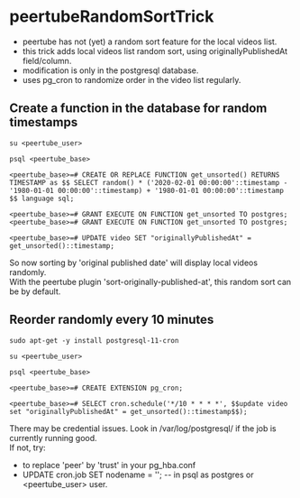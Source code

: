 # peertubeRandomSortTrick
- peertube has not (yet) a random sort feature for the local videos list.
- this trick adds local videos list random sort, using originallyPublishedAt field/column.
- modification is only in the postgresql database.
- uses pg_cron to randomize order in the video list regularly.

## Create a function in the database for random timestamps

```
su <peertube_user>

psql <peertube_base>

<peertube_base>=# CREATE OR REPLACE FUNCTION get_unsorted() RETURNS TIMESTAMP as $$ SELECT random() * ('2020-02-01 00:00:00'::timestamp - '1980-01-01 00:00:00'::timestamp) + '1980-01-01 00:00:00'::timestamp $$ language sql; 

<peertube_base>=# GRANT EXECUTE ON FUNCTION get_unsorted TO postgres;
<peertube_base>=# GRANT EXECUTE ON FUNCTION get_unsorted TO postgres;

<peertube_base>=# UPDATE video SET "originallyPublishedAt" = get_unsorted()::timestamp;
```

So now sorting by 'original published date' will display local videos randomly.  
With the peertube plugin 'sort-originally-published-at', this random sort can be by default.  

## Reorder randomly every 10 minutes

```
sudo apt-get -y install postgresql-11-cron 

su <peertube_user>

psql <peertube_base>

<peertube_base>=# CREATE EXTENSION pg_cron;

<peertube_base>=# SELECT cron.schedule('*/10 * * * *', $$update video set "originallyPublishedAt" = get_unsorted()::timestamp$$);
```

There may be credential issues. Look in /var/log/postgresql/ if the job is currently running good.  
If not, try:  
- to replace 'peer' by 'trust' in your pg_hba.conf  
- UPDATE cron.job SET nodename = ''; -- in psql as postgres or <peertube_user> user.  




